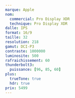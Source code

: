 ```yaml
---
marque: Apple
nom:
  commercial: Pro Display XDR
  technique: Pro Display XDR
dalle: IPS
format: 16/9
taille: 32
resolution: 218
gamut: DCI-P3
contraste: 1000000
luminosite: 500
rafraichisse­ment: 60
thunderbolt3:
  puissance: [96, 85, 60]
plus:
  trueTone: true
  hdr: true
prix: 5499
---
```

